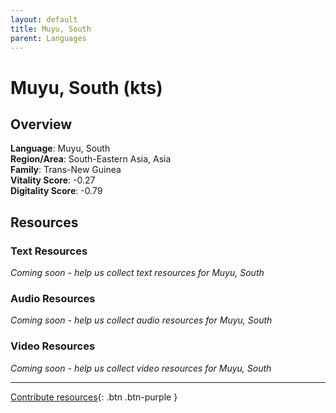 ```yaml
---
layout: default
title: Muyu, South
parent: Languages
---
```


# Muyu, South (kts)

## Overview

**Language**: Muyu, South  
**Region/Area**: South-Eastern Asia, Asia  
**Family**: Trans-New Guinea  
**Vitality Score**: -0.27  
**Digitality Score**: -0.79  

## Resources

### Text Resources
*Coming soon - help us collect text resources for Muyu, South*

### Audio Resources
*Coming soon - help us collect audio resources for Muyu, South*

### Video Resources
*Coming soon - help us collect video resources for Muyu, South*

---

[Contribute resources](https://fairtrain.github.io/){: .btn .btn-purple }
